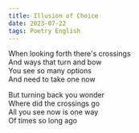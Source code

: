 ```yaml
---
title: Illusion of Choice
date: 2023-07-22
tags: Poetry English
---
```


When looking forth there's crossings <br>
And ways that turn and bow <br>
You see so many options <br>
And need to take one now <br>

But turning back you wonder <br>
Where did the crossings go <br>
All you see now is one way <br>
Of times so long ago <br>
